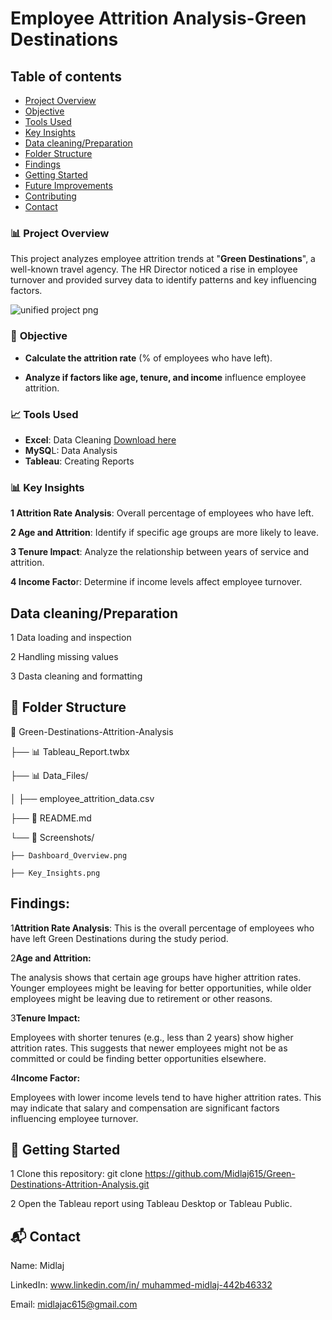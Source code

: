 # Employee Attrition Analysis-Green Destinations 

 ## Table of contents

- [Project Overview](#project-overview)
- [Objective](#objective)
- [Tools Used](#toolsused)
- [Key Insights](#keyinsights)
- [Data cleaning/Preparation](#data-cleaning/preparation)
- [Folder Structure](#folder-structure)
- [Findings](#findings)
- [Getting Started](#getting-started)
- [Future Improvements](#future-improvements)
- [Contributing](#contributing)
- [Contact](#contact)

 


### 📊 **Project Overview**
This project analyzes employee attrition trends at "**Green Destinations**", a well-known travel agency. The HR Director noticed a rise in employee turnover and provided survey data to identify patterns and key influencing factors.

![unified project png](https://github.com/user-attachments/assets/5755b4e5-67e2-4887-bb73-ac8f06663096)


### 🎯 **Objective**

- **Calculate the attrition rate** (% of employees who have left).  

- **Analyze if factors like age, tenure, and income** influence employee attrition.

### 📈 **Tools Used**  

- **Excel**: Data Cleaning [Download here](https://microsoft.com)
- **MySQ**L: Data Analysis  
- **Tableau**: Creating Reports

### 📊 **Key Insights**
**1 Attrition Rate Analysis**: Overall percentage of employees who have left.

**2 Age and Attrition**: Identify if specific age groups are more likely to leave.

**3 Tenure Impact**: Analyze the relationship between years of service and attrition.

**4 Income Facto**r: Determine if income levels affect employee turnover.


## Data cleaning/Preparation

1 Data loading and inspection

2 Handling missing values

3 Dasta cleaning and formatting


## 📂 **Folder Structure**

📁 Green-Destinations-Attrition-Analysis

├── 📊 Tableau_Report.twbx

├── 📊 Data_Files/

│   ├── employee_attrition_data.csv

├── 📄 README.md

└── 📸 Screenshots/

    ├── Dashboard_Overview.png
    
    ├── Key_Insights.png

## Findings:
1**Attrition Rate Analysis**: This is the overall percentage of employees who have left Green Destinations during the study period.

2**Age and Attrition:**

The analysis shows that certain age groups have higher attrition rates.
Younger employees might be leaving for better opportunities, while older employees might be leaving due to retirement or other reasons.

3**Tenure Impact:**

Employees with shorter tenures (e.g., less than 2 years) show higher attrition rates.
This suggests that newer employees might not be as committed or could be finding better opportunities elsewhere.

4**Income Factor:**

Employees with lower income levels tend to have higher attrition rates.
This may indicate that salary and compensation are significant factors influencing employee turnover.


## 🚀 **Getting Started**
1 Clone this repository:
git clone https://github.com/Midlaj615/Green-Destinations-Attrition-Analysis.git

2 Open the Tableau report using Tableau Desktop or Tableau Public.





## 📬 **Contact**

Name: Midlaj

LinkedIn: [www.linkedin.com/in/
muhammed-midlaj-442b46332](https://www.linkedin.com/in/muhammed-midlaj-442b46332)

Email: midlajac615@gmail.com



    



